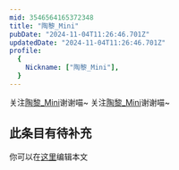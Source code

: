 ```yaml
---
mid: 3546564165372348
title: "陶黎_Mini"
pubDate: "2024-11-04T11:26:46.701Z"
updatedDate: "2024-11-04T11:26:46.701Z"
profile:
  {
    Nickname: ["陶黎_Mini"],
  }
---
```


关注[陶黎_Mini](https://space.bilibili.com/3546564165372348)谢谢喵~ 关注[陶黎_Mini](https://space.bilibili.com/3546564165372348)谢谢喵~

## 此条目有待补充
你可以在[这里](https://github.com/Yuhanawa/VTuber.ICU/edit/master/src/content/v/陶黎_Mini/index.md)编辑本文

